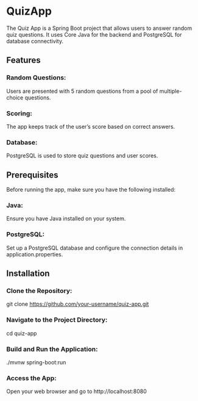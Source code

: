# QuizApp

The Quiz App is a Spring Boot project that allows users to answer random quiz questions. It uses Core Java for the backend and PostgreSQL for database connectivity.

## Features
### Random Questions: 
  Users are presented with 5 random questions from a pool of multiple-choice questions.
### Scoring: 
  The app keeps track of the user’s score based on correct answers.
### Database: 
  PostgreSQL is used to store quiz questions and user scores.

## Prerequisites
Before running the app, make sure you have the following installed:
### Java: 
  Ensure you have Java installed on your system.
### PostgreSQL: 
  Set up a PostgreSQL database and configure the connection details in application.properties.

## Installation
### Clone the Repository:
  git clone https://github.com/your-username/quiz-app.git
### Navigate to the Project Directory:
  cd quiz-app
### Build and Run the Application:
  ./mvnw spring-boot:run
### Access the App: 
  Open your web browser and go to http://localhost:8080

